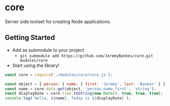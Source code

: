 # core
Server side toolset for creating Node applications.

## Getting Started
 - Add as submodule to your project
   - ```git submodule add https://github.com/JeremyBankes/core.git modules/core```
 - Start using the library!

```js
const core = require('./modules/core/core.js');

const object = { person: { name: { first: 'Jeremy', last: 'Bankes' } } };
const name = core.data.get(object, 'person.name.first', 'string');
const displayDate = core.time.toString(new Date(), true, true, true);
console.log(`Hello, ${name}. Today is ${displayDate}`);
```
